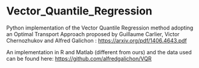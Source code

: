# Vector_Quantile_Regression

Python implementation of the Vector Quantile Regression method adopting an Optimal Transport Approach proposed by Guillaume Carlier, Victor Chernozhukov and Alfred Galichon : https://arxiv.org/pdf/1406.4643.pdf

An implementation in R and Matlab (different from ours) and the data used can be found here: https://github.com/alfredgalichon/VQR
